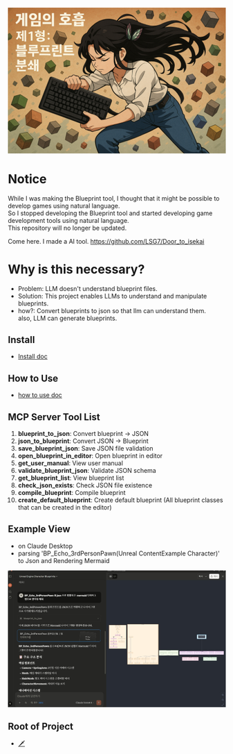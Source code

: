 ![](docs/images/Door_0.png)


# Notice  

While I was making the Blueprint tool, I thought that it might be possible to develop games using natural language.  
So I stopped developing the Blueprint tool and started developing game development tools using natural language.  
This repository will no longer be updated.  

Come here. I made a AI tool.
https://github.com/LSG7/Door_to_isekai




# Why is this necessary?

- Problem: LLM doesn't understand blueprint files.  
- Solution: This project enables LLMs to understand and manipulate blueprints.
- how?: Convert blueprints to json so that llm can understand them.  
        also, LLM can generate blueprints.

## Install
- [Install doc](docs/install.md)

## How to Use
- [how to use doc](docs/howtouse/howtouse.md)

## MCP Server Tool List  
1. **blueprint_to_json**: Convert blueprint → JSON
2. **json_to_blueprint**: Convert JSON → Blueprint
3. **save_blueprint_json**: Save JSON file validation
4. **open_blueprint_in_editor**: Open blueprint in editor
5. **get_user_manual**: View user manual
6. **validate_blueprint_json**: Validate JSON schema
7. **get_blueprint_list**: View blueprint list
8. **check_json_exists**: Check JSON file existence
9. **compile_blueprint**: Compile blueprint
10. **create_default_blueprint**: Create default blueprint (All blueprint classes that can be created in the editor)

## Example View
- on Claude Desktop
- parsing 'BP_Echo_3rdPersonPawn(Unreal ContentExample Character)' to Json and Rendering Mermaid
  
![](docs/images/claude_desktop_echo3rd.jpg)










## Root of Project
- [🗡](https://github.com/LSG7/NorthStar/blob/main/README.md)
